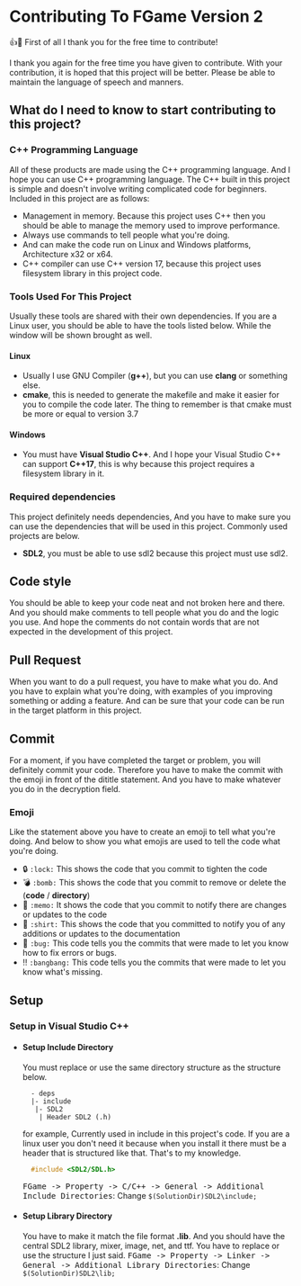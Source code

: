 # Contributing To FGame Version 2

:+1::tada: First of all I thank you for the free time to contribute!

I thank you again for the free time you have given to contribute. With your contribution, it is hoped that this project will be better.
Please be able to maintain the language of speech and manners.

## What do I need to know to start contributing to this project?
### C++ Programming Language
All of these products are made using the C++ programming language. And I hope you can use C++ programming language. 
The C++ built in this project is simple and doesn't involve writing complicated code for beginners.
Included in this project are as follows:
- Management in memory. Because this project uses C++ then you should be able to manage the memory used to improve performance.
- Always use commands to tell people what you're doing.
- And can make the code run on Linux and Windows platforms, Architecture x32 or x64.
- C++ compiler can use C++ version 17, because this project uses filesystem library in this project code.

### Tools Used For This Project
Usually these tools are shared with their own dependencies. 
If you are a Linux user, you should be able to have the tools listed below. 
While the window will be shown brought as well.
#### Linux
- Usually I use GNU Compiler (**g++**), but you can use **clang** or something else.
- **cmake**, this is needed to generate the makefile and make it easier for you to compile the code later. The thing to remember is that cmake must be more or equal to version 3.7

#### Windows
- You must have **Visual Studio C++**. And I hope your Visual Studio C++ can support **C++17**, this is why because this project requires a filesystem library in it.

### Required dependencies
This project definitely needs dependencies, And you have to make sure you can use the dependencies that will be used in this project. 
Commonly used projects are below.
- **SDL2**, you must be able to use sdl2 because this project must use sdl2.


## Code style
You should be able to keep your code neat and not broken here and there. 
And you should make comments to tell people what you do and the logic you use.
And hope the comments do not contain words that are not expected in the development of this project.

## Pull Request
When you want to do a pull request, you have to make what you do. 
And you have to explain what you're doing, with examples of you improving something or adding a feature. 
And can be sure that your code can be run in the target platform in this project.

## Commit
For a moment, if you have completed the target or problem, you will definitely commit your code. 
Therefore you have to make the commit with the emoji in front of the dititle statement. 
And you have to make whatever you do in the decryption field.

### Emoji
Like the statement above you have to create an emoji to tell what you're doing.
And below to show you what emojis are used to tell the code what you're doing.
- :lock: `:lock:` This shows the code that you commit to tighten the code
- :bomb: `:bomb:` This shows the code that you commit to remove or delete the (**code** / **directory**)
- :memo: `:memo:` It shows the code that you commit to notify there are changes or updates to the code
- :shirt: `:shirt:` This shows the code that you committed to notify you of any additions or updates to the documentation
- :bug: `:bug:` This code tells you the commits that were made to let you know how to fix errors or bugs.
- :bangbang: `:bangbang:` This code tells you the commits that were made to let you know what's missing.

## Setup
### Setup in Visual Studio C++
- #### Setup Include Directory
  You must replace or use the same directory structure as the structure below.
  ```text
    - deps
    |- include
     |- SDL2
      | Header SDL2 (.h)
  ```
  for example, Currently used in include in this project's code.
  If you are a linux user you don't need it because when you install it there must be a header that is structured like that.
  That's to my knowledge.
  ```cpp
    #include <SDL2/SDL.h>
  ```
  <kbd><kbd>FGame -> Property -> C/C++ -> General</kbd> -> <kbd>Additional Include Directories</kbd></kbd>: Change `$(SolutionDir)SDL2\include;`
  
- #### Setup Library Directory
  You have to make it match the file format **.lib**. 
  And you should have the central SDL2 library, mixer, image, net, and ttf.
  You have to replace or use the structure I just said.
  <kbd><kbd>FGame -> Property -> Linker -> General</kbd> -> <kbd>Additional Library Directories</kbd></kbd>: Change `$(SolutionDir)SDL2\lib;`
